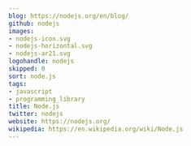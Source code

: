 ```yaml
---
blog: https://nodejs.org/en/blog/
github: nodejs
images:
- nodejs-icon.svg
- nodejs-horizontal.svg
- nodejs-ar21.svg
logohandle: nodejs
skipped: 0
sort: node.js
tags:
- javascript
- programming_library
title: Node.js
twitter: nodejs
website: https://nodejs.org/
wikipedia: https://en.wikipedia.org/wiki/Node.js
---
```

